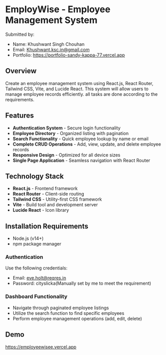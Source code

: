 # EmployWise - Employee Management System
Submitted by:
- Name: Khushwant Singh Chouhan 
- Email: Khushwant.ksc.in@gmail.com
- Portfolio: https://portfolio-sandy-kappa-77.vercel.app
## Overview
Create an employee management system using React.js, React Router, Tailwind CSS, Vite, and Lucide React. This system will allow users to manage employee records efficiently. 
all tasks are done according to the requirements.

## Features
- **Authentication System** - Secure login functionality
- **Employee Directory** - Organized listing with pagination
- **Search Functionality** - Quick employee lookup by name or email
- **Complete CRUD Operations** - Add, view, update, and delete employee records
- **Responsive Design** - Optimized for all device sizes
- **Single Page Application** - Seamless navigation with React Router

## Technology Stack
- **React.js** - Frontend framework
- **React Router** - Client-side routing
- **Tailwind CSS** - Utility-first CSS framework
- **Vite** - Build tool and development server
- **Lucide React** - Icon library

## Installation Requirements
- Node.js (v14+)
- npm package manager

### Authentication
Use the following credentials:
- Email: eve.holt@reqres.in
- Password: cityslicka(Manually set by me to meet the requirement)

### Dashboard Functionality
- Navigate through paginated employee listings
- Utilize the search function to find specific employees
- Perform employee management operations (add, edit, delete)

## Demo
https://employeewisee.vercel.app 


